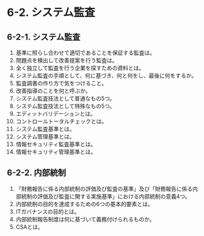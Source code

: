 # 6-2. システム監査

## 6-2-1. システム監査

1. 基準に照らし合わせて適切であることを保証する監査は。
2. 問題点を検出して改善提案を行う監査は。
3. 全く独立して監査を行う企業を探すための資料とは。
4. システム監査の手順として、何に基づき、何と何をし、最後に何をするか。
5. 監査調書の作り方で気をつけること。
6. 改善指導のことを何と呼ぶか。
7. システム監査技法として普通なもの5つ。
8. システム監査技法として特殊なもの5つ。
9. エディットバリデーションとは。
10. コントロールトータルチェックとは。
11. システム監査基準とは。
12. システム管理基準とは。
13. 情報セキュリティ監査基準とは。
14. 情報セキュリティ管理基準とは。

## 6-2-2. 内部統制

1. 「財務報告に係る内部統制の評価及び監査の基準」及び「財務報告に係る内部統制の評価及び監査に関する実施基準」における内部統制の意義4つ。
2. 内部統制の目的を達成するための6つの基本的要素とは。
3. ITガバナンスの目的とは。
4. 内部統制報告制度は何に基づいて義務付けられるものか。
5. CSAとは。
